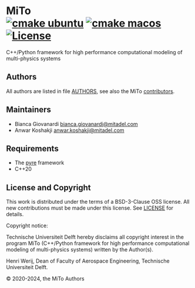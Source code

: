 # MiTo <br> [![cmake ubuntu](https://github.com/mitadel/mito/actions/workflows/cmake-ubuntu.yaml/badge.svg)](https://github.com/mitadel/mito/actions/workflows/cmake-ubuntu.yaml) [![cmake macos](https://github.com/mitadel/mito/actions/workflows/cmake-macos.yaml/badge.svg)](https://github.com/mitadel/mito/actions/workflows/cmake-macos.yaml) [![License](https://img.shields.io/badge/License-BSD%203%20clause-blue.svg)](https://opensource.org/license/bsd-3-clause)

C++/Python framework for high performance computational modeling of multi-physics systems

## Authors

All authors are listed in file [AUTHORS](AUTHORS), see also the MiTo [contributors](https://github.com/mitadel/mito/graphs/contributors).

## Maintainers
- Bianca Giovanardi <bianca.giovanardi@mitadel.com>
- Anwar Koshakji <anwar.koshakji@mitadel.com>

## Requirements

- The [pyre](https://github.com/pyre/pyre) framework
- C++20

## License and Copyright

This work is distributed under the terms of a BSD-3-Clause OSS license.
All new contributions must be made under this license.
See [LICENSE](LICENSE) for details.

Copyright notice:

Technische Universiteit Delft hereby disclaims all copyright interest in the program MiTo
(C++/Python framework for high performance computational modeling of multi-physics systems)
written by the Author(s).

Henri Werij, Dean of Faculty of Aerospace Engineering, Technische Universiteit Delft.

© 2020-2024, the MiTo Authors
